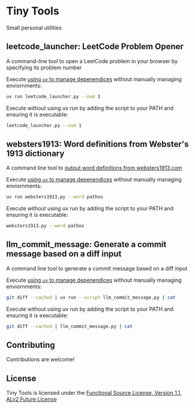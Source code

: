 # Tiny Tools

Small personal utilities

## leetcode_launcher: LeetCode Problem Opener

A command-line tool to open a LeetCode problem in your browser by specifying its problem number

Execute [using `uv` to manage depenendices](https://docs.astral.sh/uv/guides/scripts/) without manually managing enviornments:

```sh
uv run leetcode_launcher.py --num 1
```

Execute without using uv run by adding the script to your PATH and ensuring it is executable:

```sh
leetcode_launcher.py --num 1
```

## websters1913: Word definitions from Webster's 1913 dictionary

A command line tool to [output word definitions from websters1913.com](https://jsomers.net/blog/dictionary)

Execute [using `uv` to manage depenendices](https://docs.astral.sh/uv/guides/scripts/) without manually managing enviornments:

```sh
uv run websters1913.py --word pathos
```

Execute without using uv run by adding the script to your PATH and ensuring it is executable:

```sh
websters1913.py --word pathos
```

## llm_commit_message: Generate a commit message based on a diff input

A command line tool to generate a commit message based on a diff input

Execute [using `uv` to manage depenendices](https://docs.astral.sh/uv/guides/scripts/) without manually managing enviornments:

```sh
git diff --cached | uv run --script llm_commit_message.py | cat
```

Execute without using uv run by adding the script to your PATH and ensuring it is executable:

```sh
git diff --cached | llm_commit_message.py | cat
```

## Contributing

Contributions are welcome!

## License
Tiny Tools is licensed under the [Functional Source License, Version 1.1, ALv2 Future License](https://fair.io/licenses/)
